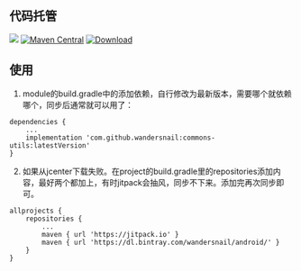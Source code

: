 ## 代码托管
[![](https://jitpack.io/v/wandersnail/commons-utils.svg)](https://jitpack.io/#wandersnail/commons-utils)
[![Maven Central](https://maven-badges.herokuapp.com/maven-central/com.github.wandersnail/commons-utils/badge.svg)](https://maven-badges.herokuapp.com/maven-central/com.github.wandersnail/commons-utils)
[![Download](https://api.bintray.com/packages/wandersnail/android/commons-utils/images/download.svg) ](https://bintray.com/wandersnail/android/commons-utils/_latestVersion)


## 使用

1. module的build.gradle中的添加依赖，自行修改为最新版本，需要哪个就依赖哪个，同步后通常就可以用了：
```
dependencies {
	...
	implementation 'com.github.wandersnail:commons-utils:latestVersion'
}
```

2. 如果从jcenter下载失败。在project的build.gradle里的repositories添加内容，最好两个都加上，有时jitpack会抽风，同步不下来。添加完再次同步即可。
```
allprojects {
	repositories {
		...
		maven { url 'https://jitpack.io' }
		maven { url 'https://dl.bintray.com/wandersnail/android/' }
	}
}
```